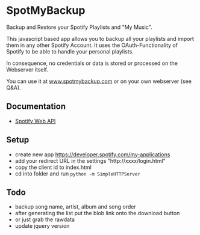 # SpotMyBackup
Backup and Restore your Spotify Playlists and "My Music".

This javascript based app allows you to backup all your playlists and import them in any other Spotify Account. It uses the OAuth-Functionality of Spotify to be able to handle your personal playlists. 

In consequence, no credentials or data is stored or processed on the Webserver itself.

You can use it at www.spotmybackup.com or on your own webserver (see Q&A).

## Documentation
* [Spotify Web API](https://developer.spotify.com/web-api/endpoint-reference/)

## Setup
* create new app https://developer.spotify.com/my-applications
* add your redirect URL in the settings "http://xxxx/login.html"
* copy the client id to index.html
* cd into folder and run `python -m SimpleHTTPServer`

## Todo
* backup song name, artist, album and song order
* after generating the list put the blob link onto the download button
* or just grab the rawdata
* update jquery version
